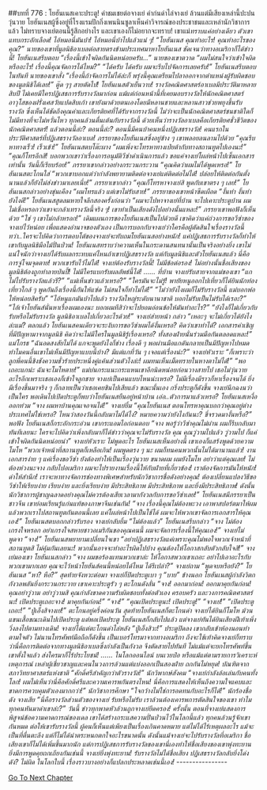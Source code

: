 ##บทที่ 776 : โยฮันเนสเคาะประตู!
คำชมเชยต่อจางเย่ คำก่นด่าไล่จางเย่ ล้วนแต่มีเสียงเหล่านี้ปะปนวุ่นวาย โยฮันเนสผู้ซึ่งอยู่ที่โรงแรมปักกิ่งเพนนินซูลาเห็นคำวิจารณ์ของประชาชนและเหล่านักวิชาการแล้ว ไม่ทราบจางเย่ตอนนี้รู้สึกอย่างไร และเขาเองก็ไม่อยากจะทราบ! เขาแม่*ทราบแค่อย่างเดียว ตัวเขาแทบกระอักเลือด!
ไอ้หมอนี่มันบ้า!
ไอ้หมอนี่บ้าไปแล้วแน่ ๆ!
“โยฮันเนส คุณทำอะไร! คุณทำอะไรของคุณ?” นายของเขาที่มูลนิธิอาเบลต่อสายตรงข้ามประเทศมาหาโยฮันเนส ชัดเจนว่าทางอเมริกาก็ได้ข่าวนี้!
โยฮันเนสรีบตอบ “เรื่องนี้เข้าใจผิดกันนิดหน่อยครับ…”
นายของเขาตวาด “ผมไม่สนใจว่าเข้าใจผิดหรืออะไร! เรื่องนี้คุณจัดการได้ไหม?”
“ได้ครับ ได้ครับ ผมจะรีบไปจัดการเลยครับ!” โยฮันเนสรีบตอบในทันที
นายของเขาสั่ง “เรื่องนี้ถ้าจัดการไม่ได้ล่ะก็ พรุ่งนี้คุณเตรียมไปลาออกจากตำแหน่งผู้รับผิดชอบของมูลนิธิได้เลย!” ตู๊ด ๆๆ สายตัดไป!
โยฮันเนสตัวเย็นวาบ!
รางวัลคณิตศาสตร์อาเบลมีประวัติมาหลายสิบปี ไม่เคยมีใครปฏิเสธการรับรางวัลมาก่อน แม้แต่ก่อนหน้านี้ที่เคยมอบรางวัลให้นักคณิตศาสตร์อาวุโสของฝรั่งเศสวัยแปดสิบเก้า เขายังมาด้วยตนเองโดยมีหลานชายและหลานสาวช่วยพยุงขึ้นรับรางวัล ซึ่งเห็นได้ชัดถึงคุณค่าและเกียรติยศที่ได้รับจากรางวัลนี้ ไม่ว่าจะเป็นนักคณิตศาสตร์ชนชาติใดก็ไม่มีทางที่จะไม่หวั่นไหว ทุกคนล้วนตื่นเต้นกับรางวัลนี้ ด้วยเห็นว่ารางวัลอาเบลคือเกียรติยศชั่วชีวิตของนักคณิตศาสตร์!
แล้วตอนนี้ล่ะ?
ตอนนี้ล่ะ?
ตอนนี้มีคนบ้าคนหนึ่งปฏิเสธรางวัล!
คนแรกในประวัติศาสตร์ที่ปฏิเสธรางวัลอาเบล!
ภรรยาของโยฮันเนสซึ่งอยู่ข้าง ๆ เขาพลอยลนลานไปด้วย “คุณรีบหาทางเร็ว! เร็วเข้า!”
โยฮันเนสตบโต๊ะผาง “ผมเพิ่งจะโทรหาทางเป่ยต้ากับทางสถานทูตไปเองนะ!”
“คุณก็โทรอีกสิ! บอกพวกเขาว่าเรื่องการอนุมัติวีซ่าดำเนินการแล้ว ขอแค่จางเย่โผล่หน้าไปเซ็นเอกสารเท่านั้น วันนี้ก็เรียบร้อย!” ภรรยาเขากล่าวอย่างกระวนกระวาน
“คุณคิดว่าผมไม่ได้พูดเหรอ!” โยฮันเนสตะโกนใส่ “พวกเขาบอกแต่ว่ากำลังพยายามติดต่อจางเย่แต่ติดต่อไม่ได้! ปล่อยให้ติดต่อกันตั้งนานแล้วก็ยังไม่ส่งข่าวมาเลยเนี่ย!”
ภรรยาเขากล่าว “คุณก็โทรหาจางเย่สิ พูดกับเขาตรง ๆ เลย!”
โยฮันเนสกล่าวอย่างขุ่นเคือง “ผมโทรแล้ว แต่เขาไม่รับสาย!”
ภรรยาของเขาหน้าซีดเผือด “งั้นทำ งั้นทำยังไงดี!”
โยฮันเนสสูดลมหายใจลึกสองครั้งก่อนว่า “ผมจะไปหาจางเย่ที่บ้าน จะไปเคาะประตูบ้าน ผมไม่เชื่อหรอกว่าเขาจะกล้าเทรางวัลนี้จริง ๆ! เขาทำเป็นเสียงดังไปอย่างนั้นแหละ!”
ภรรยาเขาพอฟังก็เห็นด้วย “ใช่ ๆ เขาไม่กล้าหรอก!”
เดิมแผนการของโยฮันเนสเป็นไปด้วยดี เขาคิดว่าแค่ถ่วงการขอวีซ่าของจางเย่ไว้หน่อย เพื่อแสดงอำนาจของตัวเอง เป็นการบอกกับจางเย่ว่าใครคือผู้ตัดสินใจเรื่องรางวัลนี้ ทว่า..ใครจะไปคิดว่าการตอบโต้ของจางเย่จะทับถมโยฮันเนสอย่างหนัก! แค่ปฏิเสธการรับรางวัลก็ทำให้เขากับมูลนิธิมือไม้ปั่นป่วน!
โยฮันเนสทราบว่าความเห็นในกระดานสนทนานั้นเป็นจริงอย่างยิ่ง เขาไม่แน่ใจนักว่าจางเย่ได้รับผลกระทบแค่ไหนถ้าเขาปฏิเสธรางวัล แต่กับมูลนิธิและตัวโยฮันเนสแล้ว นี่คือการจู่โจมจุดตาย! พวกเขารับไว้ไม่ได้! จางเย่ต้องรับรางวัลนี้! ไม่มีข้อต่อรอง! ไม่อย่างนั้นชื่อเสียงของมูลนิธิต้องถูกทำลายป่นปี้! ไม่มีใครแบกรับผลลัพธ์นี้ได้!
……
ที่บ้าน
จางเย่รับสายจากแม่ของเขา
“แกไม่ไปรับรางวัลแล้วรึ?”
“แม่เห็นข่าวแล้วเหรอ?”
“ใครมันจะไม่รู้! พายัยหนูออกไปเที่ยวก็ได้ยินนักท่องเที่ยวใกล้ ๆ พูดกันถึงเรื่องนี้กันให้แซ่ด ไม่สนใจก็ทำไม่ได้!”
“ไม่ว่ายังไงผมก็ไม่รับรางวัลนี้ แม่บอกพ่อให้หน่อยสิครับ”
“ไอ้หนูแกมันบ้าไปแล้ว รางวัลใหญ่ระดับนานาชาติ บอกไม่รับเป็นไม่รับได้เรอะ?”
“ไอ้เจ้าโยฮันส์นั่นหาเรื่องผมเองนะ บอกผมทีสิว่าจะไปยอมอ่อนข้อให้มันทำอะไร?”
“ยังไงก็ไม่เกี่ยวกับรับหรือไม่รับรางวัล มูลนิธิอาเบลไปเกี่ยวอะไรด้วย!”
จางเย่ส่ายหน้า กล่าว “เหอะๆ จะไม่เกี่ยวได้ยังไงล่ะแม่? ตลกแล้ว โยฮันเนสคนเดียวจะระงับการขอวีซ่าผมได้งั้นเหรอ? คิดว่าเขาทำได้? เอกสารคำเชิญที่มีปัญหามาจากมูลนิธิ คิดว่าจะไม่มีใครในมูลนิธิรู้เรื่องเหรอ? ทั้งสองฝ่ายนั่นร่วมมือกันตลอดแหละ!”
แม่โกรธ “ฉันอดสงสัยไม่ได้ แกจะพูดยังไงก็ช่าง เรื่องดี ๆ พอผ่านมือแกดันกลายเป็นมีปัญหาไปหมด ทำไมคนอื่นเขาไม่เห็นมีปัญหาแบบนี้บ้าง? มีแต่แกที่วัน ๆ เจอแต่เรื่องน่ะ?”
จางเย่หัวเราะ “ก็เพราะว่าลูกพี่คนนี้ชิงชังความชั่วร้ายประหนึ่งคู่แค้นส่วนตัวไงล่ะ! ผมทนเห็นเม็ดทรายในหางตาไม่ได้!”
“พอเถอะแกน่ะ ฉันจะโมโหตาย!” แม่บ่นกระแนะกระแหนเขาอีกนิดหน่อยก่อนวางสายไป เธอไม่วุ่นวายอะไรอีกเพราะเธอเองก็เข้าใจลูกชาย จางเย่เป็นคนแบบไหนน่ะเหรอ? ไม่มีเรื่องมีราวก็หาเรื่องจนได้ ยิ่งมีเรื่องขึ้นมาจริง ๆ ก็กลายเป็นว่าเธอเคยชินไปเสียแล้ว
ขณะนั้นเอง กริ่งประตูก็ดังขึ้น
จางเย่นึกฉงนว่าเป็นใคร พอเดินไปเปิดประตูก็พบว่าโยฮันเนสยืนอยู่หน้าบ้าน เอ่อ..ตัวการมาแล้วเหรอ?
โยฮันเนสเหงื่อออกท่วม “จาง ผมหาบ้านคุณเจอจนได้!”
จางเย่ยิ้ม “คุณโยฮันเนส ตอนโทรหาคุณบอกว่าคุณอยู่ต่างประเทศไม่ใช่เหรอ? ไหนว่าสองวันนี้กลับมาไม่ได้ไง? หมายความว่ายังไงกันนะ? ขี่จรวดมางั้นหรือ?”
พอฟัง โยฮันเนสก็กระอักกระอ่วน เขากระแอมไอก่อนตอบ “จาง พอรู้ว่าวีซ่าคุณไม่ผ่าน ผมก็รีบกลับมาทันทีเลยนะ ใครจะไปคิดว่าเพิ่งกลับมาก็ได้ข่าวว่าคุณจะไม่รับรางวัล คุณ คุณวู่วามไปแล้ว วู่วามไป ก็แค่เข้าใจผิดกันนิดหน่อยน่า”
จางเย่หัวเราะ ไม่พูดอะไร
โยฮันเนสเห็นอย่างนี้ เขาเองก็แสร้งพูดด้วยความโมโห “พวกเจ้าหน้าที่สถานทูตก็เหลือเกิน! ผมพูดตรง ๆ นะ ผมก็ทนคนพวกนั้นไม่ได้มานานแล้ว! งานเอกสารง่าย ๆ แค่เรื่องขอวีซ่า ยังต้องทำให้เป็นเรื่องวุ่นวาย ขนาดผม ผมยังโมโห อย่าว่าแต่คุณเลย! ไม่ต้องห่วงนะจาง กลับไปอเมริกา ผมจะไปรายงานเรื่องนี้ให้กับฝ่ายที่เกี่ยวข้อง! เราต้องจัดการมันให้หนัก! ด่าให้สำนึก! เราจะหาทางจัดการช่องทางพิเศษสำหรับนักวิชาการชื่อดังอย่างคุณ! ต้องเปลี่ยนแปลงวิธีขอวีซ่าให้เรียบง่าย เรียบง่าย และยิ่งเรียบง่าย มีประสิทธิภาพ มีประสิทธิภาพ และยิ่งมีประสิทธิภาพ! ดังนั้นนักวิชาการผู้ชาญฉลาดอย่างคุณไม่ควรต้องเสียเวลามากังวลกับการขอวีซ่าเลย!”
โยฮันเนสมีภรรยาเป็นชาวจีน เขาย่อมเรียนรู้แก่นแท้ของภาษาจีนเช่นกัน!
“จาง เรื่องนี้คุณไม่ต้องพะวง เอาพาสปอร์ตมาให้ผม แล้วพวกเราไปสถานทูตกันตอนนี้เลย แค่โผล่หน้าไปเป็นใช้ได้ ผมจะให้พวกเขาจัดการเอกสารให้คุณเอง!” โยฮันเนสตบอกกล่าวรับรอง
จางเย่กลับยิ้ม “ไม่ต้องแล้ว”
โยฮันเนสรีบกล่าว “จาง ไม่ต้องเกรงใจหรอก อย่าเกรงใจสหายชาวอเมริกันของคุณคนนี้ ผมจะจัดการเรื่องนี้ให้คุณเอง!”
จางเย่ไม่พูดจา
“จาง!” โยฮันเนสพยายามเปลี่ยนใจเขา “อย่าปฏิเสธรางวัลแค่เพราะคุณไม่พอใจพวกเจ้าหน้าที่สถานทูตสิ ไม่คุ้มกันเลยนะ! พวกนั้นอาจจะทำอะไรผิดไปบ้าง คุณต้องให้โอกาสกลับตัวกลับใจสิ!”
จางเย่มองเขา
โยฮันเนสกล่าว “จาง ผมขอร้องแทนพวกเขาล่ะ ให้โอกาสพวกเขาเถอะ อย่าไปเอาอะไรกับพวกเขามากเลย คุณจะไว้หน้าโยฮันส์คนนี้หน่อยได้ไหม ได้รึเปล่า?”
จางเย่ถาม “พูดจบหรือยัง?”
โยฮันเนส “หา? หือ?”
สุดท้ายจังหวะต่อมา จางเย่ก็ปิดประตูเบา ๆ “บาย”
ข้างนอก โยฮันเนสผู้กำลังวิตกกังวลพลันยิ่งกระวนกระวาย เขาเคาะประตูรัว ๆ ตะโกนดังลั่น “จาง! ออกมาก่อน! ออกมาคุยกันก่อน! คุณอย่าวู่วาม อย่าวู่วามสิ คุณกำลังขาดความรับผิดชอบทั้งต่อตัวเอง ครอบครัว และวงการคณิตศาสตร์นะ! เปิดประตูเถอะจาง! มาคุยกันก่อน!”
“จาง!”
“คุณเปิดประตูนะ! เปิดประตู!”
“จางเย่!”
“เปิดประตูเถอะ!”
“ปู่เอ็งสิจางเย่!”
ตะโกนอยู่ครึ่งค่อนวัน สุดท้ายโยฮันเนสก็ตะโกนด่า
จางเย่ได้ยินก็โมโห ม้วนแขนเสื้อขณะเดินไปเปิดประตู แต่พอเปิดประตู โยฮันเนสก็กลับไปแล้ว แต่จางเย่ทันได้ยินเสียงฝีเท้าเพิ่งวิ่งลงไปตามทางเดิน!
จางเย่ได้แต่ตะโกนด่าไล่หลัง “ปู่เอ็งสิวะ!”
ประตูปิดลง เขากลับเข้าห้องนอนทำตามใจตัว ไม่นานโทรศัพท์มือถือก็ดังขึ้น เป็นเบอร์โทรมาจากทางอเมริกา ถึงจะใช้เท้าคิดจางเย่ก็ทราบว่านี่คือการติดต่อจากทางมูลนิธิอาเบลซึ่งกำลังเป็นกังวล จึงตัดสายไปทันที ไม่แม้แต่จะยกโทรศัพท์ขึ้น เขาตั้งใจแล้ว ส่งใครมาก็ไร้ประโยชน์!
……
ในโลกออนไลน์ บนเวยป๋อ หรือแม้แต่ตามรายการวิเคราะห์เหตุการณ์ เหล่าผู้เชี่ยวชาญและคนในวงการล้วนแต่แบ่งออกเป็นสองฝ่าย ถกกันไม่หยุด!
บัณฑิตจากสภาวิทยาศาสตร์แห่งชาติ “ศักดิ์ศรีสำคัญกว่าตัวรางวัล!”
นักวิพากษ์สังคม “จางเย่กำลังล้อเล่นกับคนทั้งโลก! ผมไม่เห็นว่านี่คือศักดิ์ศรีและความเคารพกันตรงไหน! นี่คือการแสดงให้เห็นถึงความใจแคบและขาดการควบคุมตัวเองมากกว่า!”
นักวิชาการศึกษา “ใจกว้างไม่ใช่การอดทนกับอะไรก็ได้!”
นักร้องชื่อดัง จางเสีย “นี่คือรางวัลส่วนตัวของจางเย่ รับหรือไม่รับ เราล้วนต้องเคารพการตัดสินใจของเขา ทำไมทุกคนหันมาด่าเขาล่ะ?”
วันนี้ ข่าวทุกพาดหัวล้วนถูกจางเย่ยึดครอง!
ครั้งนั้น ตอนที่จางเย่แสดงการพิสูจน์ข้อความคาดการณ์ของเดล เขาได้สร้างกระแสความปั่นป่วนไว้ในโลกนี้แล้ว ทุกคนล้วนรู้จักเขากันหมด ต่อให้เขารับรางวัลนี้ ผู้คนก็เห็นแต่เพียงเป็นเรื่องเกินคาดหมาย แต่ไม่ได้ไร้เหตุผลอะไร แม้จะเป็นที่ตื่นตะลึง แต่ก็ไม่ได้น่าตระหนกตกใจอะไรขนาดนั้น ดังนั้นแม้จางเย่จะไปรับรางวัลที่อเมริกา ชื่อเสียงเขาก็ไม่ได้เพิ่มขึ้นมากนัก
แต่การปฏิเสธการรับรางวัลของเขานี่เองทำให้ชื่อเสียงของเขาพุ่งทะยาน ยิ่งมีการพูดคุยถกเถียงกันเช่นนี้ จางเย่ยิ่งพุ่งทะยาน!
รับรางวัลไม่ได้ชื่อเสียง ปฏิเสธรางวัลกลับยิ่งโด่งดัง?
ไม่ผิด ในโลกใบนี้ เรื่องราวบางอย่างก็แปลกประหลาดเช่นนี้เอง!
*-*-*-*-*-*-*-*-*-*-*-*-*-*-*-*-*


[Go To Next Chapter]( ./77.md)